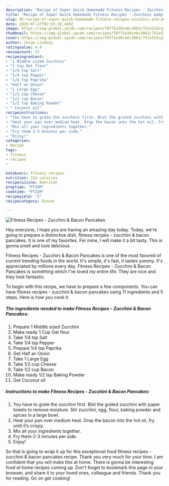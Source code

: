 ```yaml
---
description: "Recipe of Super Quick Homemade Fitness Recipes - Zucchini &amp;amp; Bacon Pancakes"
title: "Recipe of Super Quick Homemade Fitness Recipes - Zucchini &amp;amp; Bacon Pancakes"
slug: 95-recipe-of-super-quick-homemade-fitness-recipes-zucchini-and-amp-bacon-pancakes
date: 2020-07-27T02:53:28.445Z
image: https://img-global.cpcdn.com/recipes/f8f75a39ce6c3083/751x532cq70/fitness-recipes-zucchini-bacon-pancakes-recipe-main-photo.jpg
thumbnail: https://img-global.cpcdn.com/recipes/f8f75a39ce6c3083/751x532cq70/fitness-recipes-zucchini-bacon-pancakes-recipe-main-photo.jpg
cover: https://img-global.cpcdn.com/recipes/f8f75a39ce6c3083/751x532cq70/fitness-recipes-zucchini-bacon-pancakes-recipe-main-photo.jpg
author: Jorge Lindsey
ratingvalue: 4.4
reviewcount: 15
recipeingredient:
- "1 Middle sized Zucchini"
- "1 Cup Oat flour"
- "1/4 tsp Salt"
- "1/4 tsp Pepper"
- "1/4 tsp Paprika"
- "Half an Onion"
- "1 Large Egg"
- "1/2 cup Cheese"
- "1/2 cup Bacon"
- "1/2 tsp Baking Powder"
- " Coconut oil"
recipeinstructions:
- "You have to grate the zucchini first. Blot the grated zucchini with paper towels to remove moisture. Stir zucchini, egg, flour, baking powder and spices in a large bowl."
- "Heat your pan over medium heat. Drop the bacon into the hot oil, fry until it’s crispy."
- "Mix all your ingredients together."
- "Fry them 2-3 minutes per side."
- "Enjoy!"
categories:
- Recipe
tags:
- fitness
- recipes
- 

katakunci: fitness recipes  
nutrition: 224 calories
recipecuisine: American
preptime: "PT36M"
cooktime: "PT32M"
recipeyield: "2"
recipecategory: Dinner

---
```



![Fitness Recipes - Zucchini &amp; Bacon Pancakes](https://img-global.cpcdn.com/recipes/f8f75a39ce6c3083/751x532cq70/fitness-recipes-zucchini-bacon-pancakes-recipe-main-photo.jpg)

Hey everyone, I hope you are having an amazing day today. Today, we're going to prepare a distinctive dish, fitness recipes - zucchini &amp; bacon pancakes. It is one of my favorites. For mine, I will make it a bit tasty. This is gonna smell and look delicious.



Fitness Recipes - Zucchini &amp; Bacon Pancakes is one of the most favored of current trending foods in the world. It's simple, it's fast, it tastes yummy. It's appreciated by millions every day. Fitness Recipes - Zucchini &amp; Bacon Pancakes is something which I've loved my entire life. They are nice and they look fantastic.


To begin with this recipe, we have to prepare a few components. You can have fitness recipes - zucchini &amp; bacon pancakes using 11 ingredients and 5 steps. Here is how you cook it.

<!--inarticleads1-->

##### The ingredients needed to make Fitness Recipes - Zucchini &amp; Bacon Pancakes:

1. Prepare 1 Middle sized Zucchini
1. Make ready 1 Cup Oat flour
1. Take 1/4 tsp Salt
1. Take 1/4 tsp Pepper
1. Prepare 1/4 tsp Paprika
1. Get Half an Onion
1. Take 1 Large Egg
1. Take 1/2 cup Cheese
1. Take 1/2 cup Bacon
1. Make ready 1/2 tsp Baking Powder
1. Get  Coconut oil




<!--inarticleads2-->

##### Instructions to make Fitness Recipes - Zucchini &amp; Bacon Pancakes:

1. You have to grate the zucchini first. Blot the grated zucchini with paper towels to remove moisture. Stir zucchini, egg, flour, baking powder and spices in a large bowl.
1. Heat your pan over medium heat. Drop the bacon into the hot oil, fry until it’s crispy.
1. Mix all your ingredients together.
1. Fry them 2-3 minutes per side.
1. Enjoy!




So that is going to wrap it up for this exceptional food fitness recipes - zucchini &amp; bacon pancakes recipe. Thank you very much for your time. I am confident that you will make this at home. There is gonna be interesting food at home recipes coming up. Don't forget to bookmark this page in your browser, and share it to your loved ones, colleague and friends. Thank you for reading. Go on get cooking!
